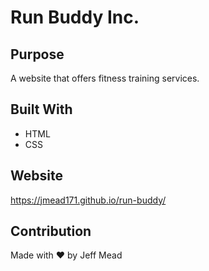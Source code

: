 # Run Buddy Inc.

## Purpose
A website that offers fitness training services.

## Built With
* HTML
* CSS

## Website
https://jmead171.github.io/run-buddy/

## Contribution
Made with ❤️ by Jeff Mead
